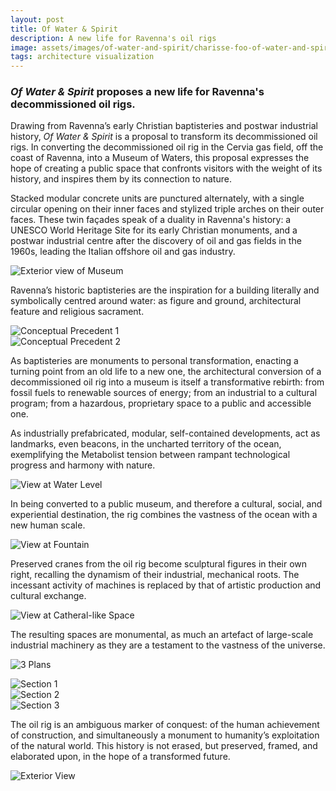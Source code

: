 ```yaml
---
layout: post
title: Of Water & Spirit
description: A new life for Ravenna's oil rigs
image: assets/images/of-water-and-spirit/charisse-foo-of-water-and-spirit-02-header.jpg
tags: architecture visualization
---
```


<h3><i>Of Water & Spirit</i> proposes a new life for Ravenna's decommissioned oil rigs.</h3>
<p>
 Drawing from Ravenna’s early Christian baptisteries and postwar industrial history, <i>Of Water & Spirit</i> is a proposal to transform its decommissioned oil rigs. In converting the decommissioned oil rig in the Cervia gas field, off the coast of Ravenna, into a Museum of Waters, this proposal expresses the hope of creating a public space that confronts visitors with the weight of its history, and inspires them by its connection to nature. </p>

 <p>Stacked modular concrete units are punctured alternately, with a single circular opening on their inner faces and stylized triple arches on their outer faces. These twin façades speak of a duality in Ravenna's history: a UNESCO World Heritage Site for its early Christian monuments, and a postwar industrial centre after the discovery of oil and gas fields in the 1960s, leading the Italian offshore oil and gas industry. </p>

<span class="image fit"><img src="{% link assets/images/of-water-and-spirit/charisse-foo-of-water-and-spirit-03.jpg %}" alt="Exterior view of Museum" /></span>

<p>
 Ravenna’s historic baptisteries are the inspiration for a building literally and symbolically centred around water: as figure and ground, architectural feature and religious sacrament.</p>

<div class="row">
	<div class="6u 12u$(small)">
		<span class="image fit"><img src="{% link assets/images/of-water-and-spirit/charisse-foo-of-water-and-spirit-04.jpg %}" alt="Conceptual Precedent 1" /></span>
	</div>
	<div class="6u$ 12u$(small)">
		<span class="image fit"><img src="{% link assets/images/of-water-and-spirit/charisse-foo-of-water-and-spirit-05.jpg %}" alt="Conceptual Precedent 2" /></span>
	</div>
</div>

<p>
As baptisteries are monuments to personal transformation, enacting a turning point from an old life to a new one, the architectural conversion of a decommissioned oil rig into a museum is itself a transformative rebirth: from fossil fuels to renewable sources of energy; from an industrial to a cultural program; from a hazardous, proprietary space to a public and accessible one.</p>
<p>
As industrially prefabricated, modular, self-contained developments, act as landmarks, even beacons, in the uncharted territory of the ocean, exemplifying the Metabolist tension between rampant technological progress and harmony with nature.</p>

<span class="image fit"><img src="{% link assets/images/of-water-and-spirit/charisse-foo-of-water-and-spirit-10.jpg %}" alt="View at Water Level" /></span>

<p> In being converted to a public museum, and therefore a cultural, social, and experiential destination, the rig combines the vastness of the ocean with a new human scale.</p>

<span class="image fit"><img src="{% link assets/images/of-water-and-spirit/charisse-foo-of-water-and-spirit-11.jpg %}" alt="View at Fountain" /></span>

<p> Preserved cranes from the oil rig become sculptural figures in their own right, recalling the dynamism of their industrial, mechanical roots. The incessant activity of machines is replaced by that of artistic production and cultural exchange. </p>

<span class="image fit"><img src="{% link assets/images/of-water-and-spirit/charisse-foo-of-water-and-spirit-12.jpg %}" alt="View at Catheral-like Space" /></span>

<p> The resulting spaces are monumental, as much an artefact of large-scale industrial machinery as they are a testament to the vastness of the universe. </p>

<span class="image fit"><img src="{% link assets/images/of-water-and-spirit/charisse-foo-of-water-and-spirit-06.jpg %}" alt="3 Plans" /></span>

<!-- Image Grid -->
<div class="box alt">
	<div class="row 50% uniform">
		<div class="4u 12u$(small)"><span class="image fit"><img src="{% link assets/images/of-water-and-spirit/charisse-foo-of-water-and-spirit-07.jpg %}" alt="Section 1" /></span></div>
		<div class="4u 12u$(small)"><span class="image fit"><img src="{% link assets/images/of-water-and-spirit/charisse-foo-of-water-and-spirit-08.jpg %}" alt="Section 2" /></span></div>
		<div class="4u$ 12u$(small)"><span class="image fit"><img src="{% link assets/images/of-water-and-spirit/charisse-foo-of-water-and-spirit-09.jpg %}" alt="Section 3" /></span></div>
	</div>
</div>

<p> The oil rig is an ambiguous marker of conquest: of the human achievement of construction, and simultaneously a monument to humanity’s exploitation of the natural world. This history is not erased, but preserved, framed, and elaborated upon, in the hope of a transformed future.</p>

<span class="image fit"><img src="{% link assets/images/of-water-and-spirit/charisse-foo-of-water-and-spirit-01.jpg %}" alt="Exterior View" /></span>
